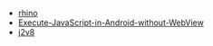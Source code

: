 - [rhino](https://www.ibm.com/developerworks/cn/java/j-lo-rhino/)
- [Execute-JavaScript-in-Android-without-WebView](http://lifeofcoding.com/2015/04/05/Execute-JavaScript-in-Android-without-WebView/)
- [j2v8](https://github.com/eclipsesource/j2v8)
